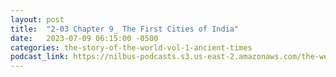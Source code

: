 ```yaml
---
layout: post
title:  "2-03 Chapter 9_ The First Cities of India"
date:   2023-07-09 06:15:00 -0500
categories: the-story-of-the-world-vol-1-ancient-times
podcast_link: https://nilbus-podcasts.s3.us-east-2.amazonaws.com/the-well-trained-mind/The%20Story%20of%20the%20World%20Vol.%201%20Ancient%20Times/2-03%20Chapter%209_%20The%20First%20Cities%20of%20India.mp3
---
```

